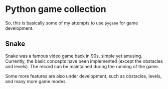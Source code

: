 # Python game collection



So, this is basically some of my attempts to use `pygame` for game development.

## Snake

Snake was a famous video game back in 90s, simple yet amusing. Currently, the basic concepts have been implemented (except the obstacles and levels). The record can be maintained during the running of the game.

Some more features are also under development, such as obstacles, levels, and many more game modes.